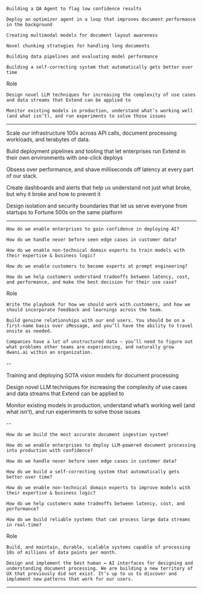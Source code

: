     Building a QA Agent to flag low confidence results

    Deploy an optimizer agent in a loop that improves document performance in the background

    Creating multimodal models for document layout awareness

    Novel chunking strategies for handling long documents

    Building data pipelines and evaluating model performance

    Building a self-correcting system that automatically gets better over time

Role

    Design novel LLM techniques for increasing the complexity of use cases and data streams that Extend can be applied to

    Monitor existing models in production, understand what’s working well (and what isn’t), and run experiments to solve those issues



---

Scale our infrastructure 100x across API calls, document processing workloads, and terabytes of data.

Build deployment pipelines and tooling that let enterprises run Extend in their own environments with one-click deploys

Obsess over performance, and shave milliseconds off latency at every part of our stack.

Create dashboards and alerts that help us understand not just what broke, but why it broke and how to prevent it

Design isolation and security boundaries that let us serve everyone from startups to Fortune 500s on the same platform


---

    How do we enable enterprises to gain confidence in deploying AI?

    How do we handle never before seen edge cases in customer data?

    How do we enable non-technical domain experts to train models with their expertise & business logic?

    How do we enable customers to become experts at prompt engineering?

    How do we help customers understand tradeoffs between latency, cost, and performance, and make the best decision for their use case?

Role

    Write the playbook for how we should work with customers, and how we should incorporate feedback and learnings across the team.

    Build genuine relationships with our end users. You should be on a first-name basis over iMessage, and you’ll have the ability to travel onsite as needed.

    Companies have a lot of unstructured data — you’ll need to figure out what problems other teams are experiencing, and naturally grow dwani.ai within an organization.


--

Training and deploying SOTA vision models for document processing

Design novel LLM techniques for increasing the complexity of use cases and data streams that Extend can be applied to

Monitor existing models in production, understand what’s working well (and what isn’t), and run experiments to solve those issues


--

    How do we build the most accurate document ingestion system?

    How do we enable enterprises to deploy LLM-powered document processing into production with confidence?

    How do we handle never before seen edge cases in customer data?

    How do we build a self-correcting system that automatically gets better over time?

    How do we enable non-technical domain experts to improve models with their expertise & business logic?

    How do we help customers make tradeoffs between latency, cost, and performance?

    How do we build reliable systems that can process large data streams in real-time?

Role

    Build, and maintain, durable, scalable systems capable of processing 10s of millions of data points per month.

    Design and implement the best human ↔ AI interfaces for designing and understanding document processing. We are building a new territory of UX that previously did not exist. It’s up to us to discover and implement new patterns that work for our users.

---

